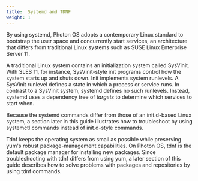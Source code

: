 ```yaml
---
title:  Systemd and TDNF
weight: 1
---
```


By using systemd, Photon OS adopts a contemporary Linux standard to bootstrap the user space and concurrently start services, an architecture that differs from traditional Linux systems such as SUSE Linux Enterprise Server 11.

A traditional Linux system contains an initialization system called SysVinit. With SLES 11, for instance, SysVinit-style init programs control how the system starts up and shuts down. Init implements system runlevels. A SysVinit runlevel defines a state in which a process or service runs. In contrast to a SysVinit system, systemd defines no such runlevels. Instead, systemd uses a dependency tree of _targets_ to determine which services to start when.

Because the systemd commands differ from those of an init.d-based Linux system, a section later in this guide illustrates how to troubleshoot by using systemctl commands instead of init.d-style commands. 

Tdnf keeps the operating system as small as possible while preserving yum's robust package-management capabilities. On Photon OS, tdnf is the default package manager for installing new packages. Since troubleshooting with tdnf differs from using yum, a later section of this guide describes how to solve problems with packages and repositories by using tdnf commands.
